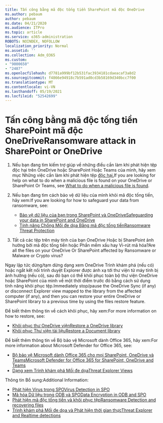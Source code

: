 ```yaml
---
title: Tấn công bằng mã độc tống tiền SharePoint mã độc OneDrive
ms.author: pebaum
author: pebaum
ms.date: 04/21/2020
ms.audience: ITPro
ms.topic: article
ms.service: o365-administration
ROBOTS: NOINDEX, NOFOLLOW
localization_priority: Normal
ms.assetid: ''
ms.collection: Adm_O365
ms.custom:
- "9000650"
- "2487"
ms.openlocfilehash: d7781a999bf12b531fac3934181cdaeacaf3a8d2
ms.sourcegitcommit: f4866e94918c7b591ad0cd3b58169d340bcc7f00
ms.translationtype: MT
ms.contentlocale: vi-VN
ms.lasthandoff: 05/19/2021
ms.locfileid: "52542699"
---
```

# <a name="ransomware-attack-in-sharepoint-or-onedrive"></a><span data-ttu-id="66d96-102">Tấn công bằng mã độc tống tiền SharePoint mã độc OneDrive</span><span class="sxs-lookup"><span data-stu-id="66d96-102">Ransomware attack in SharePoint or OneDrive</span></span>

1.  <span data-ttu-id="66d96-103">Nếu bạn đang tìm kiếm trợ giúp về những điều cần làm khi phát hiện tệp độc hại trên OneDrive hoặc SharePoint Hoặc Teams của mình, hãy xem mục Những việc cần làm khi phát hiện tệp [độc hại.](https://support.office.com/en-ie/article/what-to-do-when-a-malicious-file-is-found-in-sharepoint-online-onedrive-or-microsoft-teams-01e902ad-a903-4e0f-b093-1e1ac0c37ad2)</span><span class="sxs-lookup"><span data-stu-id="66d96-103">If you are looking for help on what to do when a malicious file is found on your OneDrive or SharePoint Or Teams, see [What to do when a malicious file is found](https://support.office.com/en-ie/article/what-to-do-when-a-malicious-file-is-found-in-sharepoint-online-onedrive-or-microsoft-teams-01e902ad-a903-4e0f-b093-1e1ac0c37ad2).</span></span>
2. <span data-ttu-id="66d96-104">Nếu bạn đang tìm cách bảo vệ dữ liệu của mình khỏi mã độc tống tiền, hãy xem:</span><span class="sxs-lookup"><span data-stu-id="66d96-104">If you are looking for how to safeguard your data from ransomware, see:</span></span>
    - [<span data-ttu-id="66d96-105">Bảo vệ dữ liệu của bạn trong SharePoint và OneDrive</span><span class="sxs-lookup"><span data-stu-id="66d96-105">Safeguarding your data in SharePoint and OneDrive</span></span>](/sharepoint/safeguarding-your-data) 
    - [<span data-ttu-id="66d96-106">Tính năng Chống Mối đe dọa Bằng mã độc tống tiền</span><span class="sxs-lookup"><span data-stu-id="66d96-106">Ransomware Threat Protection</span></span>](/windows/security/threat-protection/intelligence/ransomware-malware)    

3.  <span data-ttu-id="66d96-107">Tất cả các tệp trên máy tính của bạn OneDrive Hoặc bị SharePoint ảnh hưởng bởi mã độc tống tiền hoặc Phần mềm xấu hay Vi-rút mã hóa?</span><span class="sxs-lookup"><span data-stu-id="66d96-107">Are all the files on your OneDrive Or SharePoint affected by Ransomware or Malware or Crypto virus?</span></span> 

<span data-ttu-id="66d96-108">Ngay lập tức dừng/tạm dừng dạng xem OneDrive Trình khám phá (nếu có) hoặc ngắt kết nối trình duyệt Explorer được ánh xạ tới thư viện từ máy tính bị ảnh hưởng (nếu có), sau đó bạn có thể khôi phục toàn bộ thư viện OneDrive hoặc SharePoint của mình về một thời điểm trước đó bằng cách sử dụng tính năng khôi phục tệp.</span><span class="sxs-lookup"><span data-stu-id="66d96-108">Immediately stop/pause the OneDrive Sync (if any) or disconnect Explorer view mapped to the library from the affected computer (if any), and then you can restore your entire OneDrive or SharePoint library to a previous time by using the files restore feature.</span></span> 

<span data-ttu-id="66d96-109">Để biết thêm thông tin về cách khôi phục, hãy xem:</span><span class="sxs-lookup"><span data-stu-id="66d96-109">For more information on how to restore, see:</span></span>

- [<span data-ttu-id="66d96-110">Khôi phục thư OneDrive viện</span><span class="sxs-lookup"><span data-stu-id="66d96-110">Restore a OneDrive library</span></span>](https://support.office.com/article/restore-your-onedrive-fa231298-759d-41cf-bcd0-25ac53eb8a150)
- [<span data-ttu-id="66d96-111">Khôi phục Thư viện tài liệu</span><span class="sxs-lookup"><span data-stu-id="66d96-111">Restore a Document library</span></span>](https://support.office.com/article/restore-a-document-library-317791c3-8bd0-4dfd-8254-3ca90883d39a)

<span data-ttu-id="66d96-112">Để biết thêm thông tin về Bộ bảo vệ Microsoft dành Office 365, hãy xem:</span><span class="sxs-lookup"><span data-stu-id="66d96-112">For more information about Microsoft Defender for Office 365, see:</span></span>
- [<span data-ttu-id="66d96-113">Bộ bảo vệ Microsoft dành Office 365 cho mọi SharePoint, OneDrive và Teams</span><span class="sxs-lookup"><span data-stu-id="66d96-113">Microsoft Defender for Office 365 for SharePoint, OneDrive and Teams</span></span>](/microsoft-365/security/office-365-security/atp-for-spo-odb-and-teams)
- [<span data-ttu-id="66d96-114">Dạng xem Trình khám phá Mối đe dọa</span><span class="sxs-lookup"><span data-stu-id="66d96-114">Threat Explorer Views</span></span>](/microsoft-365/security/office-365-security/threat-explorer-views)

<span data-ttu-id="66d96-115">Thông tin Bổ sung:</span><span class="sxs-lookup"><span data-stu-id="66d96-115">Additional Information:</span></span>

- [<span data-ttu-id="66d96-116">Phát hiện Virus trong SPO</span><span class="sxs-lookup"><span data-stu-id="66d96-116">Virus Detection in SPO</span></span>](/microsoft-365/security/office-365-security/virus-detection-in-spo)</br>
- [<span data-ttu-id="66d96-117">Mã hóa Dữ liệu trong ODB và SPO</span><span class="sxs-lookup"><span data-stu-id="66d96-117">Data Encryption in ODB and SPO</span></span>](/microsoft-365/compliance/data-encryption-in-odb-and-spo)</br>
- [<span data-ttu-id="66d96-118">Phát hiện mã độc tống tiền và khôi phục tệp</span><span class="sxs-lookup"><span data-stu-id="66d96-118">Ransomware Detection and recovering files</span></span>](https://support.office.com/article/Ransomware-detection-and-recovering-your-files-0d90ec50-6bfd-40f4-acc7-b8c12c73637f)</br>
- [<span data-ttu-id="66d96-119">Trình khám phá Mối đe dọa và Phát hiện thời gian thực</span><span class="sxs-lookup"><span data-stu-id="66d96-119">Threat Explorer and Realtime detections</span></span>](/microsoft-365/security/office-365-security/threat-explorer-views)